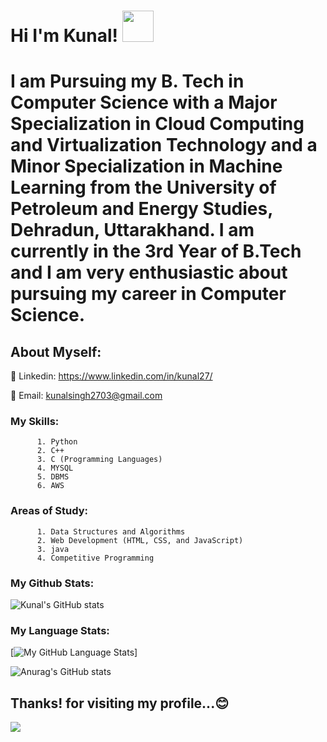 
#  Hi  I'm  Kunal! <img src="https://raw.githubusercontent.com/MartinHeinz/MartinHeinz/master/wave.gif" width="50px">


# I am Pursuing my B. Tech in Computer Science with a Major Specialization in Cloud Computing and Virtualization Technology and a Minor Specialization in Machine Learning from the University of Petroleum and Energy Studies, Dehradun, Uttarakhand. I am currently in the 3rd Year of B.Tech and I am very enthusiastic about pursuing my career in Computer Science.


## About Myself:

🔘 Linkedin: https://www.linkedin.com/in/kunal27/

🔘 Email: kunalsingh2703@gmail.com

### My Skills:
          1. Python
          2. C++
          3. C (Programming Languages)
          4. MYSQL
          5. DBMS
          6. AWS
          
### Areas of Study:
          1. Data Structures and Algorithms
          2. Web Development (HTML, CSS, and JavaScript)
          3. java
          4. Competitive Programming
          

### My Github Stats:
![Kunal's GitHub stats](https://github-readme-stats.vercel.app/api?username=Kunal2703&show_icons=true&theme=radical)

### My Language Stats:
<!--[![Top Langs](https://github-readme-stats.vercel.app/api/top-langs/?username=Kunal2703&langs_count=15)](https://github.com/Kunal2703/github-readme-stats)
![Top Langs](https://github-readme-stats.vercel.app/api/top-langs/?username=Kunal2703&layout=compact&langs_count=10)
![Top Langs](https://github-readme-stats.vercel.app/api/top-langs/?username=Kunal2703&show_icons=true&theme=radical&layout=compact)-->
[![My GitHub Language Stats](https://github-readme-stats.vercel.app/api/top-langs/?username=Kunal2703&&langs_count=10&theme=radical)]

<!--[Top Langs](https://github-readme-stats.vercel.app/api/top-langs/?username=Kunal2703&theme=radical)-->


![Anurag's GitHub stats](https://github-readme-stats.vercel.app/api?username=anuraghazra&show_icons=true)


## Thanks! for visiting my profile...😊
![](https://komarev.com/ghpvc/?username=Kunal2703&color=brightgreen)

